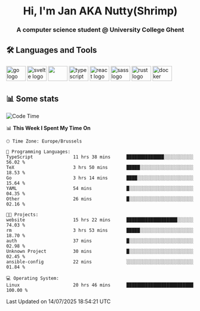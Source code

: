 <h1 align="center">Hi, I'm Jan AKA Nutty(Shrimp)</h1>
<h3 align="center">A computer science student @ University College Ghent</h3>

<h2 align="left">🛠️ Languages and Tools</h2>

###

<div align="left">
  <img src="https://cdn.jsdelivr.net/gh/devicons/devicon/icons/go/go-original.svg" height="40" width="52" alt="go logo"  />
  <img src="https://cdn.jsdelivr.net/gh/devicons/devicon@latest/icons/svelte/svelte-original.svg"  height="40" width="52" alt="svelte logo" />
  <img src="https://cdn.jsdelivr.net/gh/devicons/devicon@latest/icons/tailwindcss/tailwindcss-original.svg" height="40" width="52" />
  <img src="https://cdn.jsdelivr.net/gh/devicons/devicon/icons/typescript/typescript-original.svg" height="40" width="52" alt="typescript logo"  />
  <img src="https://cdn.jsdelivr.net/gh/devicons/devicon/icons/react/react-original.svg" height="40" width="52" alt="react logo"  />
  <img src="https://cdn.jsdelivr.net/gh/devicons/devicon/icons/sass/sass-original.svg" height="40" width="52" alt="sass logo"  />
  <img src="https://cdn.jsdelivr.net/gh/devicons/devicon@latest/icons/rust/rust-original.svg" height="40" width="52" alt="rust logo" />
  <img src="https://cdn.jsdelivr.net/gh/devicons/devicon/icons/docker/docker-original.svg" height="40" width="52" alt="docker logo"  />
</div>

<h2>📊 Some stats</h2>

<!--START_SECTION:waka-->
![Code Time](http://img.shields.io/badge/Code%20Time-6%2C186%20hrs%2052%20mins-blue)

📊 **This Week I Spent My Time On** 

```text
🕑︎ Time Zone: Europe/Brussels

💬 Programming Languages: 
TypeScript               11 hrs 38 mins      ██████████████░░░░░░░░░░░   56.02 % 
TeX                      3 hrs 50 mins       █████░░░░░░░░░░░░░░░░░░░░   18.53 % 
Go                       3 hrs 14 mins       ████░░░░░░░░░░░░░░░░░░░░░   15.64 % 
YAML                     54 mins             █░░░░░░░░░░░░░░░░░░░░░░░░   04.35 % 
Other                    26 mins             █░░░░░░░░░░░░░░░░░░░░░░░░   02.16 % 

🐱‍💻 Projects: 
website                  15 hrs 22 mins      ███████████████████░░░░░░   74.03 % 
rm                       3 hrs 53 mins       █████░░░░░░░░░░░░░░░░░░░░   18.70 % 
auth                     37 mins             █░░░░░░░░░░░░░░░░░░░░░░░░   02.98 % 
Unknown Project          30 mins             █░░░░░░░░░░░░░░░░░░░░░░░░   02.45 % 
ansible-config           22 mins             ░░░░░░░░░░░░░░░░░░░░░░░░░   01.84 % 

💻 Operating System: 
Linux                    20 hrs 46 mins      █████████████████████████   100.00 % 
```


 Last Updated on 14/07/2025 18:54:21 UTC
<!--END_SECTION:waka-->
